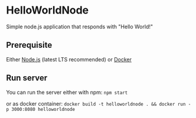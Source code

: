 # HelloWorldNode

Simple node.js application that responds with "Hello World!"

## Prerequisite
Either [Node.js](https://nodejs.org/en/) (latest LTS recommended) or [Docker](https://www.docker.com/)

## Run server

You can run the server either with npm:
`npm start`

or as docker container:
`docker build -t helloworldnode . && docker run -p 3000:8080 helloworldnode`
